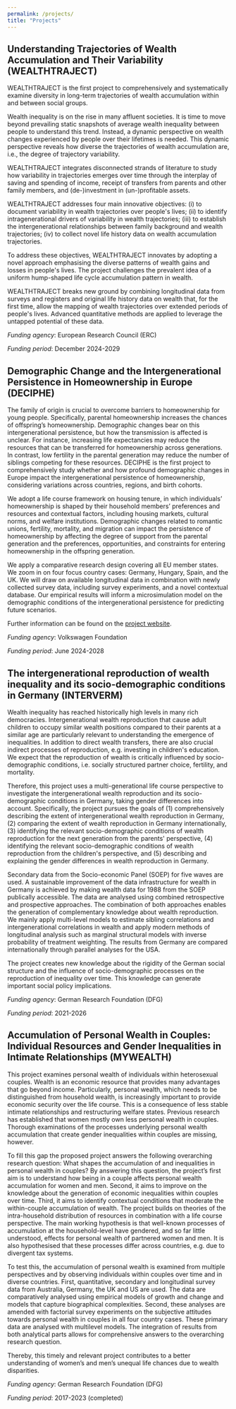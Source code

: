 ```yaml
---
permalink: /projects/
title: "Projects"
---
```


## Understanding Trajectories of Wealth Accumulation and Their Variability (WEALTHTRAJECT)

WEALTHTRAJECT is the first project to comprehensively and systematically examine diversity in long-term trajectories of wealth accumulation within and between social groups.

Wealth inequality is on the rise in many affluent societies. It is time to move beyond prevailing static snapshots of average wealth inequality between people to understand this trend. Instead, a dynamic perspective on wealth changes experienced by people over their lifetimes is needed. This dynamic perspective reveals how diverse the trajectories of wealth accumulation are, i.e., the degree of trajectory variability.

WEALTHTRAJECT integrates disconnected strands of literature to study how variability in trajectories emerges over time through the interplay of saving and spending of income, receipt of transfers from parents and other family members, and (de-)investment in (un-)profitable assets.

WEALTHTRAJECT addresses four main innovative objectives: (i) to document variability in wealth trajectories over people's lives; (ii) to identify intragenerational drivers of variability in wealth trajectories; (iii) to establish the intergenerational relationships between family background and wealth trajectories; (iv) to collect novel life history data on wealth accumulation trajectories.

To address these objectives, WEALTHTRAJECT innovates by adopting a novel approach emphasising the diverse patterns of wealth gains and losses in people's lives. The project challenges the prevalent idea of a uniform hump-shaped life cycle accumulation pattern in wealth.

WEALTHTRAJECT breaks new ground by combining longitudinal data from surveys and registers and original life history data on wealth that, for the first time, allow the mapping of wealth trajectories over extended periods of people's lives. Advanced quantitative methods are applied to leverage the untapped potential of these data.

*Funding agency*: European	Research Council (ERC)

*Funding period*: December 2024-2029

## Demographic Change and the Intergenerational Persistence in Homeownership in Europe (DECIPHE)

The family of origin is crucial to overcome barriers to homeownership for young people. Specifically, parental homeownership increases the chances of offspring’s homeownership. Demographic changes bear on this intergenerational persistence, but how the transmission is affected is unclear.  For instance, increasing life expectancies may reduce the resources that can be transferred for homeownership across generations. In contrast, low fertility in the parental generation may reduce the number of siblings competing for these resources. DECIPHE is the first project to comprehensively study whether and how profound demographic changes in Europe impact the intergenerational persistence of homeownership, considering variations across countries, regions, and birth cohorts.

We adopt a life course framework on housing tenure, in which individuals’ homeownership is shaped by their household members’ preferences and resources and contextual factors, including housing markets, cultural norms, and welfare institutions. Demographic changes related to romantic unions, fertility, mortality, and migration can impact the persistence of homeownership by affecting the degree of support from the parental generation and the preferences, opportunities, and constraints for entering homeownership in the offspring generation.

We apply a comparative research design covering all EU member states. We zoom in on four focus country cases: Germany, Hungary, Spain, and the UK. We will draw on available longitudinal data in combination with newly collected survey data, including survey experiments, and a novel contextual database. Our empirical results will inform a microsimulation model on the demographic conditions of the intergenerational persistence for predicting future scenarios. 

Further information can be found on the [project website](https://www.deciphe.eu).

*Funding agency*: Volkswagen Foundation

*Funding period*: June 2024-2028

## The intergenerational reproduction of wealth inequality and its socio-demographic conditions in Germany (INTERVERM)

Wealth inequality has reached historically high levels in many rich democracies. Intergenerational wealth reproduction that cause adult children to occupy similar wealth positions compared to their parents at a similar age are particularly relevant to understanding the emergence of inequalities. In addition to direct wealth transfers, there are also crucial indirect processes of reproduction, e.g. investing in children's education. We expect that the reproduction of wealth is critically influenced by socio-demographic conditions, i.e. socially structured partner choice, fertility, and mortality.

Therefore, this project uses a multi-generational life course perspective to investigate the intergenerational wealth reproduction and its socio-demographic conditions in Germany, taking gender differences into account. Specifically, the project pursues the goals of (1) comprehensively describing the extent of intergenerational wealth reproduction in Germany, (2) comparing the extent of wealth reproduction in Germany internationally, (3) identifying the relevant socio-demographic conditions of wealth reproduction for the next generation from the parents' perspective, (4) identifying the relevant socio-demographic conditions of wealth reproduction from the children's perspective, and (5) describing and explaining the gender differences in wealth reproduction in Germany. 

Secondary data from the Socio-economic Panel (SOEP) for five waves are used. A sustainable improvement of the data infrastructure for wealth in Germany is achieved by making wealth data for 1988 from the SOEP publically accessible. The data are analysed using combined retrospective and prospective approaches. The combination of both approaches enables the generation of complementary knowledge about wealth reproduction. We mainly apply multi-level models to estimate sibling correlations and intergenerational correlations in wealth and apply modern methods of longitudinal analysis such as marginal structural models with inverse probability of treatment weighting. The results from Germany are compared internationally through parallel analyses for the USA. 

The project creates new knowledge about the rigidity of the German social structure and the influence of socio-demographic processes on the reproduction of inequality over time. This knowledge can generate important social policy implications.

*Funding agency*: German Research Foundation (DFG)

*Funding period*: 2021-2026

## Accumulation of Personal Wealth in Couples: Individual Resources and Gender Inequalities in Intimate Relationships (MYWEALTH)

This project examines personal wealth of individuals within heterosexual couples. Wealth is an economic resource that provides many advantages that go beyond income. Particularly, personal wealth, which needs to be distinguished from household wealth, is increasingly important to provide economic security over the life course. This is a consequence of less stable intimate relationships and restructuring welfare states. Previous research has established that women mostly own less personal wealth in couples. Thorough examinations of the processes underlying personal wealth accumulation that create gender inequalities within couples are missing, however. 

To fill this gap the proposed project answers the following overarching research question: What shapes the accumulation of and inequalities in personal wealth in couples? By answering this question, the project’s first aim is to understand how being in a couple affects personal wealth accumulation for women and men. Second, it aims to improve on the knowledge about the generation of economic inequalities within couples over time. Third, it aims to identify contextual conditions that moderate the within-couple accumulation of wealth. The project builds on theories of the intra-household distribution of resources in combination with a life course perspective. The main working hypothesis is that well-known processes of accumulation at the household-level have gendered, and so far little understood, effects for personal wealth of partnered women and men. It is also hypothesised that these processes differ across countries, e.g. due to divergent tax systems. 

To test this, the accumulation of personal wealth is examined from multiple perspectives and by observing individuals within couples over time and in diverse countries. First, quantitative, secondary and longitudinal survey data from Australia, Germany, the UK and US are used. The data are comparatively analysed using empirical models of growth and change and models that capture biographical complexities. Second, these analyses are amended with factorial survey experiments on the subjective attitudes towards personal wealth in couples in all four country cases. These primary data are analysed with multilevel models. The integration of results from both analytical parts allows for comprehensive answers to the overarching research question. 

Thereby, this timely and relevant project contributes to a better understanding of women’s and men’s unequal life chances due to wealth disparities.

*Funding agency*: German Research Foundation (DFG)

*Funding period*: 2017-2023 (completed)
